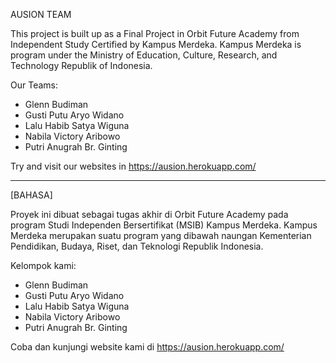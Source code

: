 AUSION TEAM

This project is built up as a Final Project in Orbit Future Academy from Independent Study Certified by Kampus Merdeka. Kampus Merdeka is program under the Ministry of Education, Culture, Research, and Technology Republik of Indonesia. 

Our Teams:
- Glenn Budiman
- Gusti Putu Aryo Widano
- Lalu Habib Satya Wiguna
- Nabila Victory Aribowo
- Putri Anugrah Br. Ginting

Try and visit our websites in
https://ausion.herokuapp.com/

______________________________
[BAHASA]

Proyek ini dibuat sebagai tugas akhir di Orbit Future Academy pada program Studi Independen Bersertifikat (MSIB) Kampus Merdeka. Kampus Merdeka merupakan suatu program yang dibawah naungan Kementerian Pendidikan, Budaya, Riset, dan Teknologi Republik Indonesia.

Kelompok kami:
- Glenn Budiman
- Gusti Putu Aryo Widano
- Lalu Habib Satya Wiguna
- Nabila Victory Aribowo
- Putri Anugrah Br. Ginting

Coba dan kunjungi website kami di
https://ausion.herokuapp.com/
